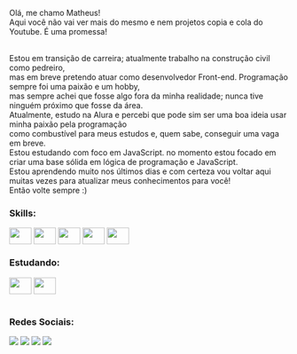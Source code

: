 Olá, me chamo Matheus! <br>
Aqui você não vai ver mais do mesmo e nem projetos copia e cola do Youtube. É uma promessa!<br><br>

Estou em transição de carreira; atualmente trabalho na construção civil como pedreiro,<br>
mas em breve pretendo atuar como desenvolvedor Front-end. Programação sempre foi uma paixão e um hobby,<br>
mas sempre achei que fosse algo fora da minha realidade; nunca tive ninguém próximo que fosse da área.<br>
Atualmente, estudo na Alura e percebi que pode sim ser uma boa ideia usar minha paixão pela programação<br>
como combustível para meus estudos e, quem sabe, conseguir uma vaga em breve.<br>
Estou estudando com foco em JavaScript. no momento estou focado em criar uma base sólida em lógica de programação e JavaScript.<br>
Estou aprendendo muito nos últimos dias e com certeza vou voltar aqui muitas vezes para atualizar meus conhecimentos para você!<br> Então volte sempre :)
<br>

<h3>Skills:</h3> 
<div style="display: inline_block">
  <img align="center" height="30" width="40" src="https://cdn.jsdelivr.net/gh/devicons/devicon@latest/icons/javascript/javascript-original.svg">
  <img align="center" height="30" width="40" src="https://cdn.jsdelivr.net/gh/devicons/devicon@latest/icons/html5/html5-original.svg">
  <img align="center" height="30" width="40" src="https://cdn.jsdelivr.net/gh/devicons/devicon@latest/icons/css3/css3-original.svg">
  <img align="center" height="30" width="40" src="https://cdn.jsdelivr.net/gh/devicons/devicon@latest/icons/bootstrap/bootstrap-original.svg">
  <img align="center" height="30" width="40" src="https://cdn.jsdelivr.net/gh/devicons/devicon@latest/icons/sass/sass-original.svg">
</div>

<h3>Estudando:</h3>
  <div style="display: inline_block">
    <img align="center" height="30" width="40" src="https://cdn.jsdelivr.net/gh/devicons/devicon@latest/icons/react/react-original.svg">
    <img align="center" height="30" width="40" src="https://cdn.jsdelivr.net/gh/devicons/devicon@latest/icons/nextjs/nextjs-original.svg">
  </div>
  <br>

  <h3>Redes Sociais:</h3>
  <div style="display: inline_block">
    <a  target="_blank" href="https://instagram.com/rlxmts"><img src= "https://img.shields.io/badge/Instagram-E4405F?style=for-the-badge&logo=instagram&logoColor=white"></a>
    <a  target="_blank" href="https://www.linkedin.com/in/matheusw16/"><img src= "https://img.shields.io/badge/LinkedIn-0077B5?style=for-the-badge&logo=linkedin&logoColor=white"></a>
    <a  target="_blank" href="https://wa.me/5521991537608"><img src= "https://img.shields.io/badge/WhatsApp-25D366?style=for-the-badge&logo=whatsapp&logoColor=white"></a>
    <a  target="_blank" href="https://horbiti.com.br"><img src= "https://img.shields.io/badge/website-000000?style=for-the-badge&logo=About.me&logoColor=white"></a>
  </div>
  
